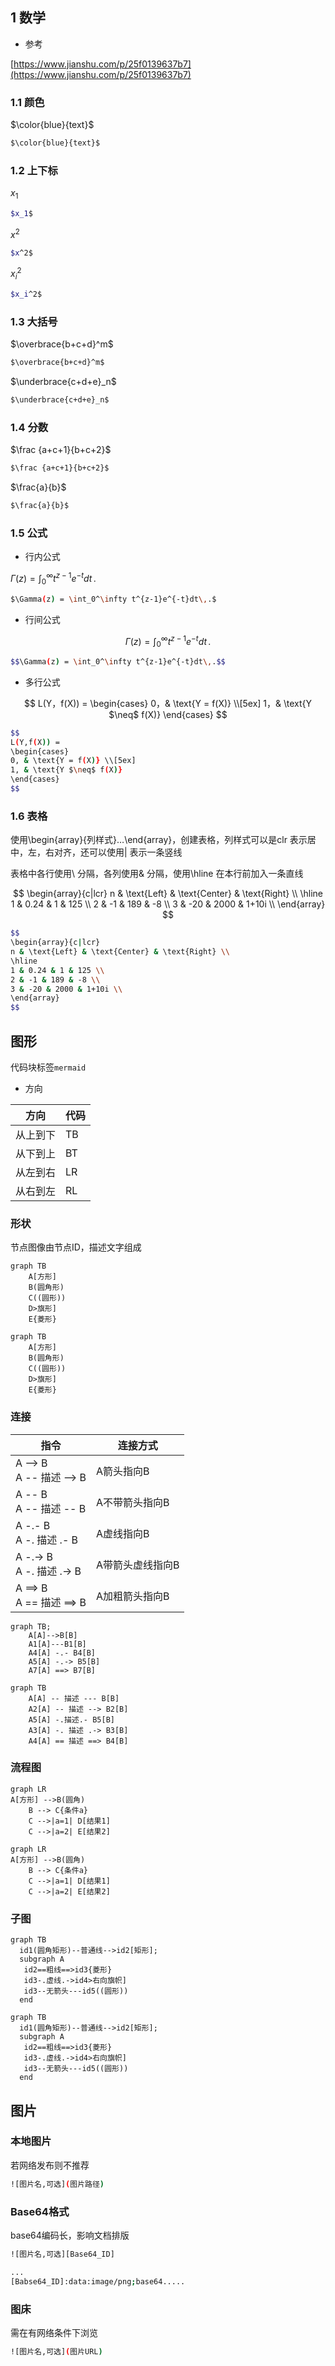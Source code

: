 <!--
 * @Description: 
 * @Version: 1.0
 * @Author: DaLao
 * @Email: dalao_li@163.com
 * @Date: 2021-11-16 23:39:26
 * @LastEditors: dalao
 * @LastEditTime: 2022-04-10 10:56:15
-->

## 1 数学

- 参考

[https://www.jianshu.com/p/25f0139637b7](https://www.jianshu.com/p/25f0139637b7)



### 1.1 颜色

$\color{blue}{text}$

```sh
$\color{blue}{text}$
```



### 1.2 上下标

$x_1$

```sh
$x_1$
```

$x^2$

```sh
$x^2$
```

$x_i^2$

```sh
$x_i^2$
```



### 1.3 大括号

$\overbrace{b+c+d}^m$

```sh
$\overbrace{b+c+d}^m$
```

$\underbrace{c+d+e}_n$

```sh
$\underbrace{c+d+e}_n$
```



### 1.4 分数

$\frac {a+c+1}{b+c+2}$

```sh
$\frac {a+c+1}{b+c+2}$
```


$\frac{a}{b}$

```sh
$\frac{a}{b}$
```



### 1.5 公式

- 行内公式

$\Gamma(z) = \int_0^\infty t^{z-1}e^{-t}dt\,.$

```sh
$\Gamma(z) = \int_0^\infty t^{z-1}e^{-t}dt\,.$
```


- 行间公式

$$\Gamma(z) = \int_0^\infty t^{z-1}e^{-t}dt\,.$$

```sh
$$\Gamma(z) = \int_0^\infty t^{z-1}e^{-t}dt\,.$$
```


- 多行公式

$$
L(Y，f(X)) =
\begin{cases}
0，& \text{Y = f(X)} \\[5ex]
1，& \text{Y $\neq$ f(X)}
\end{cases}
$$

```sh
$$
L(Y,f(X)) =
\begin{cases}
0, & \text{Y = f(X)} \\[5ex]
1, & \text{Y $\neq$ f(X)}
\end{cases}
$$
```


### 1.6 表格

使用\begin{array}{列样式}…\end{array}，创建表格，列样式可以是clr 表示居中，左，右对齐，还可以使用| 表示一条竖线

表格中各行使用\\ 分隔，各列使用& 分隔，使用\hline 在本行前加入一条直线


$$
\begin{array}{c|lcr}
n & \text{Left} & \text{Center} & \text{Right} \\
\hline
1 & 0.24 & 1 & 125 \\
2 & -1 & 189 & -8 \\
3 & -20 & 2000 & 1+10i \\
\end{array}
$$

```sh
$$
\begin{array}{c|lcr}
n & \text{Left} & \text{Center} & \text{Right} \\
\hline
1 & 0.24 & 1 & 125 \\
2 & -1 & 189 & -8 \\
3 & -20 & 2000 & 1+10i \\
\end{array}
$$
```


## 图形

代码块标签`mermaid`


- 方向

| 方向     | 代码 |
| -------- | ---- |
| 从上到下 | TB   |
| 从下到上 | BT   |
| 从左到右 | LR   |
| 从右到左 | RL   |



### 形状

节点图像由节点ID，描述文字组成

```mermaid
graph TB
    A[方形]
    B(圆角形)
    C((圆形))
    D>旗形]
    E{菱形}
```

```
graph TB
    A[方形]
    B(圆角形)
    C((圆形))
    D>旗形]
    E{菱形}
```


### 连接

| 指令                        | 连接方式         |
| --------------------------- | ---------------- |
| A --> B<br>A -- 描述 --> B  | A箭头指向B       |
| A -- B<br>A -- 描述 -- B    | A不带箭头指向B   |
| A -.- B<br>A -. 描述 .- B   | A虚线指向B       |
| A -.-> B<br>A -. 描述 .-> B | A带箭头虚线指向B |
| A ==> B<br>A == 描述 ==> B  | A加粗箭头指向B   |
```mermaid
graph TB;
    A[A]-->B[B]
    A1[A]---B1[B]
    A4[A] -.- B4[B] 
    A5[A] -.-> B5[B] 
    A7[A] ==> B7[B] 
```

```mermaid
graph TB
    A[A] -- 描述 --- B[B] 
    A2[A] -- 描述 --> B2[B] 
    A5[A] -.描述.- B5[B] 
    A3[A] -. 描述 .-> B3[B] 
    A4[A] == 描述 ==> B4[B] 
```


### 流程图

```mermaid
graph LR
A[方形] -->B(圆角)
    B --> C{条件a}
    C -->|a=1| D[结果1]
    C -->|a=2| E[结果2]
```


```
graph LR
A[方形] -->B(圆角)
    B --> C{条件a}
    C -->|a=1| D[结果1]
    C -->|a=2| E[结果2]
```


### 子图


```mermaid
graph TB
  id1(圆角矩形)--普通线-->id2[矩形];
  subgraph A
   id2==粗线==>id3{菱形}
   id3-.虚线.->id4>右向旗帜]
   id3--无箭头---id5((圆形))
  end
```

```
graph TB
  id1(圆角矩形)--普通线-->id2[矩形];
  subgraph A
   id2==粗线==>id3{菱形}
   id3-.虚线.->id4>右向旗帜]
   id3--无箭头---id5((圆形))
  end
```



## 图片


### 本地图片

若网络发布则不推荐

```sh
![图片名,可选](图片路径)
```


### Base64格式

base64编码长，影响文档排版
```sh
![图片名,可选][Base64_ID]

...
[Babse64_ID]:data:image/png;base64.....
```


### 图床

需在有网络条件下浏览

```sh
![图片名,可选](图片URL)
```